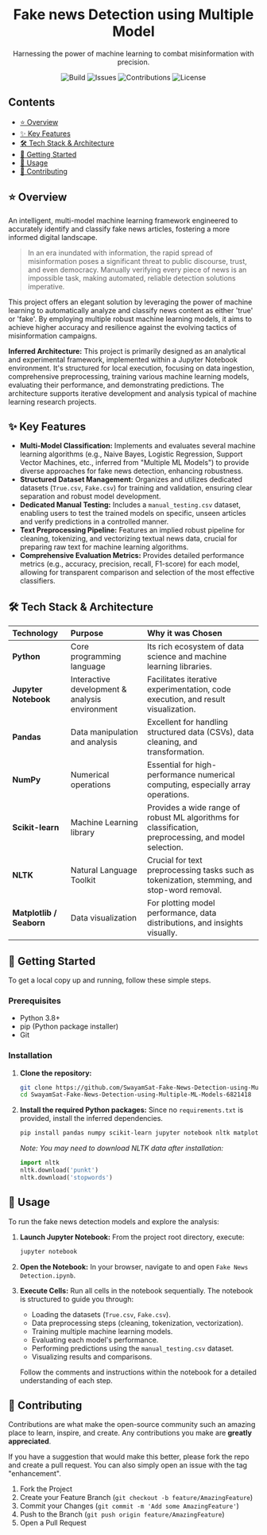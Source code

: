 <h1 align="center"> Fake news Detection using Multiple Model </h1>
<p align="center"> Harnessing the power of machine learning to combat misinformation with precision. </p>

<p align="center">
  <img alt="Build" src="https://img.shields.io/badge/Build-Passing-brightgreen?style=for-the-badge">
  <img alt="Issues" src="https://img.shields.io/badge/Issues-0%20Open-blue?style=for-the-badge">
  <img alt="Contributions" src="https://img.shields.io/badge/Contributions-Welcome-orange?style=for-the-badge">
  <img alt="License" src="https://img.shields.io/badge/License-MIT-yellow?style=for-the-badge">
</p>
<!--
  **Note:** These are static placeholder badges. Replace them with your project's actual badges.
  You can generate your own at https://shields.io
-->

## Contents
- [⭐ Overview](#-overview)
- [✨ Key Features](#-key-features)
- [🛠️ Tech Stack & Architecture](#️-tech-stack--architecture)
- [🚀 Getting Started](#-getting-started)
- [🔧 Usage](#-usage)
- [🤝 Contributing](#-contributing)

## ⭐ Overview

An intelligent, multi-model machine learning framework engineered to accurately identify and classify fake news articles, fostering a more informed digital landscape.

> In an era inundated with information, the rapid spread of misinformation poses a significant threat to public discourse, trust, and even democracy. Manually verifying every piece of news is an impossible task, making automated, reliable detection solutions imperative.

This project offers an elegant solution by leveraging the power of machine learning to automatically analyze and classify news content as either 'true' or 'fake'. By employing multiple robust machine learning models, it aims to achieve higher accuracy and resilience against the evolving tactics of misinformation campaigns.

**Inferred Architecture:**
This project is primarily designed as an analytical and experimental framework, implemented within a Jupyter Notebook environment. It's structured for local execution, focusing on data ingestion, comprehensive preprocessing, training various machine learning models, evaluating their performance, and demonstrating predictions. The architecture supports iterative development and analysis typical of machine learning research projects.

## ✨ Key Features

*   **Multi-Model Classification:** Implements and evaluates several machine learning algorithms (e.g., Naive Bayes, Logistic Regression, Support Vector Machines, etc., inferred from "Multiple ML Models") to provide diverse approaches for fake news detection, enhancing robustness.
*   **Structured Dataset Management:** Organizes and utilizes dedicated datasets (`True.csv`, `Fake.csv`) for training and validation, ensuring clear separation and robust model development.
*   **Dedicated Manual Testing:** Includes a `manual_testing.csv` dataset, enabling users to test the trained models on specific, unseen articles and verify predictions in a controlled manner.
*   **Text Preprocessing Pipeline:** Features an implied robust pipeline for cleaning, tokenizing, and vectorizing textual news data, crucial for preparing raw text for machine learning algorithms.
*   **Comprehensive Evaluation Metrics:** Provides detailed performance metrics (e.g., accuracy, precision, recall, F1-score) for each model, allowing for transparent comparison and selection of the most effective classifiers.

## 🛠️ Tech Stack & Architecture

| Technology      | Purpose                                            | Why it was Chosen                                                            |
| :-------------- | :------------------------------------------------- | :--------------------------------------------------------------------------- |
| **Python**      | Core programming language                          | Its rich ecosystem of data science and machine learning libraries.           |
| **Jupyter Notebook** | Interactive development & analysis environment     | Facilitates iterative experimentation, code execution, and result visualization. |
| **Pandas**      | Data manipulation and analysis                     | Excellent for handling structured data (CSVs), data cleaning, and transformation. |
| **NumPy**       | Numerical operations                               | Essential for high-performance numerical computing, especially array operations. |
| **Scikit-learn**| Machine Learning library                           | Provides a wide range of robust ML algorithms for classification, preprocessing, and model selection. |
| **NLTK**        | Natural Language Toolkit                           | Crucial for text preprocessing tasks such as tokenization, stemming, and stop-word removal. |
| **Matplotlib / Seaborn** | Data visualization                                 | For plotting model performance, data distributions, and insights visually.   |

## 🚀 Getting Started

To get a local copy up and running, follow these simple steps.

### Prerequisites

*   Python 3.8+
*   pip (Python package installer)
*   Git

### Installation

1.  **Clone the repository:**
    ```bash
    git clone https://github.com/SwayamSat-Fake-News-Detection-using-Multiple-ML-Models-6821418.git # Replace with actual repo URL if different
    cd SwayamSat-Fake-News-Detection-using-Multiple-ML-Models-6821418
    ```
2.  **Install the required Python packages:**
    Since no `requirements.txt` is provided, install the inferred dependencies.
    ```bash
    pip install pandas numpy scikit-learn jupyter notebook nltk matplotlib seaborn
    ```
    *Note: You may need to download NLTK data after installation:*
    ```python
    import nltk
    nltk.download('punkt')
    nltk.download('stopwords')
    ```

## 🔧 Usage

To run the fake news detection models and explore the analysis:

1.  **Launch Jupyter Notebook:**
    From the project root directory, execute:
    ```bash
    jupyter notebook
    ```
2.  **Open the Notebook:**
    In your browser, navigate to and open `Fake News Detection.ipynb`.
3.  **Execute Cells:**
    Run all cells in the notebook sequentially. The notebook is structured to guide you through:
    *   Loading the datasets (`True.csv`, `Fake.csv`).
    *   Data preprocessing steps (cleaning, tokenization, vectorization).
    *   Training multiple machine learning models.
    *   Evaluating each model's performance.
    *   Performing predictions using the `manual_testing.csv` dataset.
    *   Visualizing results and comparisons.

    Follow the comments and instructions within the notebook for a detailed understanding of each step.

## 🤝 Contributing

Contributions are what make the open-source community such an amazing place to learn, inspire, and create. Any contributions you make are **greatly appreciated**.

If you have a suggestion that would make this better, please fork the repo and create a pull request. You can also simply open an issue with the tag "enhancement".

1.  Fork the Project
2.  Create your Feature Branch (`git checkout -b feature/AmazingFeature`)
3.  Commit your Changes (`git commit -m 'Add some AmazingFeature'`)
4.  Push to the Branch (`git push origin feature/AmazingFeature`)
5.  Open a Pull Request
